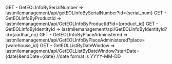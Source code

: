 GET - GetEOLInfoBySerialNumber => lastmilemanagement/api/getEOLInfoBySerialNumber?id={serial_num}
GET - GetEOLInfoByProductId => lastmilemanagement/api/GetEOLInfoByProductId?id={product_id}
GET - GetEOLInfoByIdentityId => lastmilemanagement/api/GetEOLInfoByIdentityId?id={aadhar_no}
GET - GetEOLInfoByPlaceAdministered => lastmilemanagement/api/GetEOLInfoByPlaceAdministered?place={warehouse_id}
GET - GetEOLListByDateWindow => lastmilemanagement/api/GetEOLListByDateWindow?startDate={date}&endDate={date} //date format is YYYY-MM-DD

